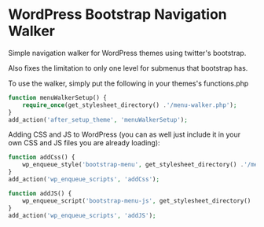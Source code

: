 # WordPress Bootstrap Navigation Walker

Simple navigation walker for WordPress themes using twitter's bootstrap.

Also fixes the limitation to only one level for submenus that bootstrap has.

To use the walker, simply put the following in your themes's functions.php

```php
function menuWalkerSetup() {
	require_once(get_stylesheet_directory() .'/menu-walker.php');
}
add_action('after_setup_theme', 'menuWalkerSetup');
```

Adding CSS and JS to WordPress (you can as well just include it in your own CSS and JS files you are already loading):

```php
function addCss() {
	wp_enqueue_style('bootstrap-menu', get_stylesheet_directory() .'/menu-walker.css');
}
add_action('wp_enqueue_scripts', 'addCss');

function addJS() {
	wp_enqueue_script('bootstrap-menu-js', get_stylesheet_directory() .'/menu-walker.js', array('jquery', 'bootstrap'), '', true);
}
add_action('wp_enqueue_scripts', 'addJS');
```
